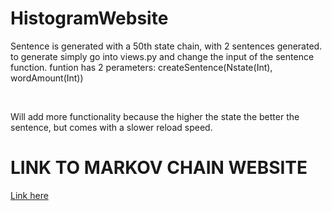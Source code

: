 # HistogramWebsite
<p> Sentence is generated with a 50th state chain, with 2 sentences generated. to generate simply go into views.py and change the input
 of the sentence function. funtion has 2 perameters: createSentence(Nstate(Int), wordAmount(Int))<p>
 <br>
 <p> Will add more functionality because the higher the state the better the sentence, but comes with a slower reload speed.</p>
<h1>LINK TO  MARKOV CHAIN WEBSITE</h1>
<a href = "https://myclubproject-ja.herokuapp.com">Link here</a>
